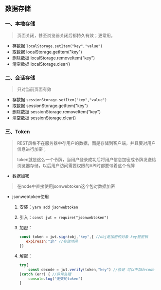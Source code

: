 ## 数据存储

### 一、本地存储

> 页面关闭，甚至浏览器关闭后都持久有效；更常用。

- 存数据 `localStorage.setItem("key","value")`
- 取数据 localStorage.getItem("key")
- 删除数据 localStorage.removeItem("key")
- 清空数据 localStorage.clear()

### 二、会话存储

> 只对当前页面有效

- 存数据 `sessionStorage.setItem("key","value")`
- 取数据 sessionStorage.getItem("key")
- 删除数据 sessionStorage.removeItem("key")
- 清空数据 sessionStorage.clear()

### 三、Token

> REST风格不在服务器中存用户的数据，而是存储到客户端，并且要对用户信息进行加密；
>
> token就是这么一个令牌，当用户登录成功后将用户信息加密成令牌发送给浏览器存储，以后用户访问需要权限的API时都要带着这个令牌

- 数据加密

> 在node中直接使用jsonwebtoken这个包对数据加密

- jsonwebtoken使用

  1. 安装：`yarn add jsonwebtoken`

  2. 引入：`const jwt = require("jsonwebtoken")`

  3. 加密：

     ```javascript
     const token = jwt.sign(obj,"key",{ //obj是加密的对象 key是密钥
     	expiresIn:"1h" //有效时间
     })
     ```

  4. 解密：

     ```javascript
     try{
         const decode = jwt.verify(token,"key") //验证 可以不加decode
     }catch (err) { //异常处理
         console.log("无效的token")
     }
     ```

